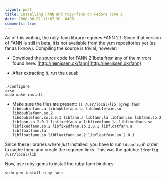 ```yaml
---
layout: post
title: Installing FANN and ruby-fann on Fedora Core 9
date: 2008-08-01 11:07:30 -0400
comments: true
---
```


As of this writing, the ruby-fann library requires FANN 2.1.  Since that version of FANN is still in beta, it is not available from the yum repositories yet (as far as I know). Compiling the source is trivial, however:

* Download the source code for FANN 2.1beta from any of the mirrors found here: [http://leenissen.dk/fann](http://leenissen.dk/fann)

* After extracting it, run the usual:
<code>
./configure
make
sudo make install
</code>

* Make sure the files are present:
<code>ls /usr/local/lib |grep fann
libdoublefann.a
libdoublefann.la
libdoublefann.so
libdoublefann.so.2
libdoublefann.so.2.0.1
libfann.a
libfann.la
libfann.so
libfann.so.2
libfann.so.2.0.1
libfixedfann.a
libfixedfann.la
libfixedfann.so
libfixedfann.so.2
libfixedfann.so.2.0.1
libfloatfann.a
libfloatfann.la
libfloatfann.so
libfloatfann.so.2
libfloatfann.so.2.0.1</code>

Since these libraries where <em>just</em> installed, you have to run <code>ldconfig</code> in order to cache them and create the required links. This was the gotcha:
<code>ldconfig /usr/local/lib</code>

Now, use ruby-gems to install the ruby-fann bindings:

<code>sudo gem install ruby-fann</code>
